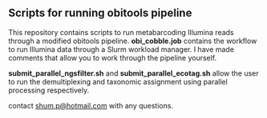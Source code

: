 ## **Scripts for running obitools pipeline**

This repository contains scripts to run metabarcoding Illumina reads through a modified obitools pipeline.
**obi_cobble.job** contains the workflow to run Illumina data through a Slurm workload manager. I have made comments that allow you to work through the pipeline yourself. 

**submit_parallel_ngsfilter.sh** and **submit_parallel_ecotag.sh** allow the user to run the demultiplexing and taxonomic assignment using parallel processing respectively.

contact shum.p@hotmail.com with any questions.
